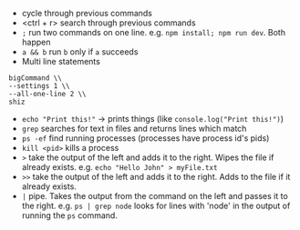 * <up> cycle through previous commands
* <ctrl + r> search through previous commands
* `;` run two commands on one line. e.g. `npm install; npm run dev`. Both happen
* `a && b` run `b` only if `a` succeeds
* Multi line statements
```
bigCommand \\
--settings 1 \\
--all-one-line 2 \\
shiz
```
* `echo "Print this!"` -> prints things (like `console.log("Print this!")`)
* `grep` searches for text in files and returns lines which match
* `ps -ef` find running processes (processes have process id's pids)
* `kill <pid>` kills a process
* `>` take the output of the left and adds it to the right. Wipes the file if already exists.
e.g. `echo "Hello John" > myFile.txt`
* `>>` take the output of the left and adds it to the right. Adds to the file if it already exists.
* `|` pipe. Takes the output from the command on the left and passes it to the right.
e.g. `ps | grep node` looks for lines with 'node' in the output of running the `ps` command.
